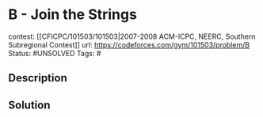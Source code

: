 # B - Join the Strings

contest: [[CFICPC/101503/101503|2007-2008 ACM-ICPC, NEERC, Southern Subregional Contest]]
url: https://codeforces.com/gym/101503/problem/B
Status: #UNSOLVED
Tags: #

## Description

## Solution

